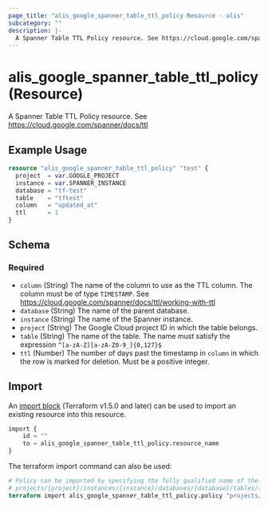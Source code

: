 ```yaml
---
page_title: "alis_google_spanner_table_ttl_policy Resource - alis"
subcategory: ""
description: |-
  A Spanner Table TTL Policy resource. See https://cloud.google.com/spanner/docs/ttl
---
```


# alis_google_spanner_table_ttl_policy (Resource)

A Spanner Table TTL Policy resource. See https://cloud.google.com/spanner/docs/ttl



## Example Usage

```terraform
resource "alis_google_spanner_table_ttl_policy" "test" {
  project  = var.GOOGLE_PROJECT
  instance = var.SPANNER_INSTANCE
  database = "tf-test"
  table    = "tftest"
  column   = "updated_at"
  ttl      = 1
}
```



<!-- schema generated by tfplugindocs -->
## Schema

### Required

- `column` (String) The name of the column to use as the TTL column.
The column must be of type `TIMESTAMP`. See https://cloud.google.com/spanner/docs/ttl/working-with-ttl
- `database` (String) The name of the parent database.
- `instance` (String) The name of the Spanner instance.
- `project` (String) The Google Cloud project ID in which the table belongs.
- `table` (String) The name of the table.
The name must satisfy the expression `^[a-zA-Z][a-zA-Z0-9_]{0,127}$`
- `ttl` (Number) The number of days past the timestamp in `column` in which the row is marked for deletion.
Must be a positive integer.



## Import

An [import block](https://developer.hashicorp.com/terraform/language/import) (Terraform v1.5.0 and later) can be used to import an existing resource into this resource.

```tf
import {
    id = ""
    to = alis_google_spanner_table_ttl_policy.resource_name
}
```

The terraform import command can also be used:

```terraform
# Policy can be imported by specifying the fully qualified name of the table
# projects/{project}/instances/{instance}/databases/{database}/tables/{table}
terraform import alis_google_spanner_table_ttl_policy.policy "projects/{project}/instances/{instance}/databases/{database}/tables/{table}"
```


